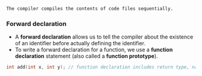 ```ad-note
The compiler compiles the contents of code files sequentially.
```

### Forward declaration
- A **forward declaration** allows us to tell the compiler about the existence of an identifier before actually defining the identifier.
- To write a forward declaration for a function, we use a **function declaration** statement (also called a **function prototype**).

```cpp
int add(int x, int y); // function declaration includes return type, name, parameters, and semicolon.  No function body!
```